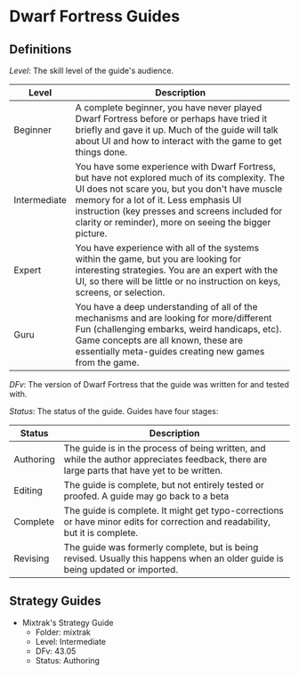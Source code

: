 # Dwarf Fortress Guides #

## Definitions ##

*Level*: The skill level of the guide's audience.

Level | Description
------------ | -------------
Beginner | A complete beginner, you have never played Dwarf Fortress before or perhaps have tried it briefly and gave it up.  Much of the guide will talk about UI and how to interact with the game to get things done.
Intermediate | You have some experience with Dwarf Fortress, but have not explored much of its complexity. The UI does not scare you, but you don't have muscle memory for a lot of it. Less emphasis UI instruction (key presses and screens included for clarity or reminder), more on seeing the bigger picture.  
Expert | You have experience with all of the systems within the game, but you are looking for interesting strategies.  You are an expert with the UI, so there will be little or no instruction on keys, screens, or selection. 
Guru | You have a deep understanding of all of the mechanisms and are looking for more/different Fun (challenging embarks, weird handicaps, etc).  Game concepts are all known, these are essentially meta-guides creating new games from the game.

*DFv*: The version of Dwarf Fortress that the guide was written for and tested with.

*Status*: The status of the guide.  Guides have four stages:

Status | Description
------------ | -------------
Authoring | The guide is in the process of being written, and while the author appreciates feedback, there are large parts that have yet to be written. 
Editing | The guide is complete, but not entirely tested or proofed.  A guide may go back to a beta 
Complete | The guide is complete. It might get typo-corrections or have minor edits for correction and readability, but it is complete.
Revising | The guide was formerly complete, but is being revised. Usually this happens when an older guide is being updated or imported.

## Strategy Guides ##

* Mixtrak's Strategy Guide
    - Folder: mixtrak
    - Level: Intermediate
    - DFv: 43.05
    - Status: Authoring

